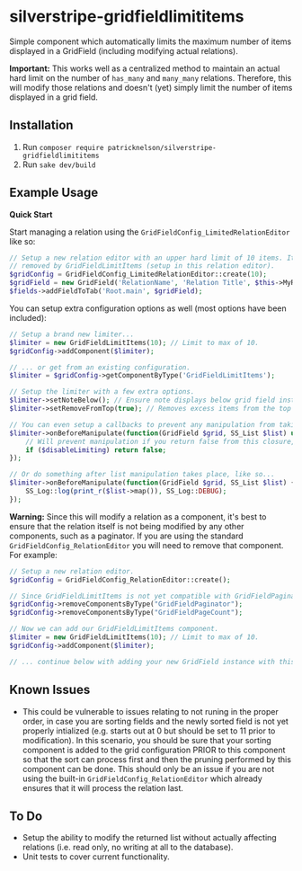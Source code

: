 # silverstripe-gridfieldlimititems
Simple component which automatically limits the maximum number of items displayed in a GridField (including modifying
actual relations). 

**Important:** This works well as a centralized method to maintain an actual hard limit on the number of `has_many` and
`many_many` relations. Therefore, this will modify those relations and doesn't (yet) simply limit the number of items displayed in a grid field.


## Installation

1. Run `composer require patricknelson/silverstripe-gridfieldlimititems`
2. Run `sake dev/build`


## Example Usage

**Quick Start**

Start managing a relation using the `GridFieldConfig_LimitedRelationEditor` like so:  

```php
// Setup a new relation editor with an upper hard limit of 10 items. Items past this amount will be automatically
// removed by GridFieldLimitItems (setup in this relation editor).
$gridConfig = GridFieldConfig_LimitedRelationEditor::create(10);
$gridField = new GridField('RelationName', 'Relation Title', $this->MyRelation()->sort('Sort'), $gridConfig);
$fields->addFieldToTab('Root.main', $gridField);
```

You can setup extra configuration options as well (most options have been included):

```php
// Setup a brand new limiter...
$limiter = new GridFieldLimitItems(10); // Limit to max of 10.
$gridConfig->addComponent($limiter);

// ... or get from an existing configuration.
$limiter = $gridConfig->getComponentByType('GridFieldLimitItems');

// Setup the limiter with a few extra options.
$limiter->setNoteBelow(); // Ensure note displays below grid field instead of on top (default).
$limiter->setRemoveFromTop(true); // Removes excess items from the top of the list instead of the bottom (default).

// You can even setup a callbacks to prevent any manipulation from taking place under certain circumstances.
$limiter->onBeforeManipulate(function(GridField $grid, SS_List $list) use($disableLimiting) {
	// Will prevent manipulation if you return false from this closure, otherwise operates as normal.
	if ($disableLimiting) return false;
});

// Or do something after list manipulation takes place, like so...
$limiter->onBeforeManipulate(function(GridField $grid, SS_List $list) {
	SS_Log::log(print_r($list->map()), SS_Log::DEBUG);
});
```


**Warning:** Since this will modify a relation as a component, it's best to ensure that the relation itself is not being 
modified by any other components, such as a paginator. If you are using the standard `GridFieldConfig_RelationEditor` you
will need to remove that component. For example:

```php
// Setup a new relation editor.
$gridConfig = GridFieldConfig_RelationEditor::create();

// Since GridFieldLimitItems is not yet compatible with GridFieldPaginator, remove that now.
$gridConfig->removeComponentsByType("GridFieldPaginator");
$gridConfig->removeComponentsByType("GridFieldPageCount");

// Now we can add our GridFieldLimitItems component.
$limiter = new GridFieldLimitItems(10); // Limit to max of 10.
$gridConfig->addComponent($limiter);

// ... continue below with adding your new GridField instance with this $gridConfig...
```  


## Known Issues

- This could be vulnerable to issues relating to not runing in the proper order, in case you are sorting fields and the
  newly sorted field is not yet properly intialized (e.g. starts out at 0 but should be set to 11 prior to modification).
  In this scenario, you should be sure that your sorting component is added to the grid configuration PRIOR to this
  component so that the sort can process first and then the pruning performed by this component can be done. This should
  only be an issue if you are not using the built-in `GridFieldConfig_RelationEditor` which already ensures that it will
  process the relation last.


## To Do

 - Setup the ability to modify the returned list without actually affecting relations (i.e. read only, no writing at all to the database).
 - Unit tests to cover current functionality.
